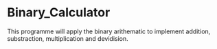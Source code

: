 # Binary_Calculator
This programme will apply the binary arithematic to implement addition, substraction, multiplication and devidision. 
